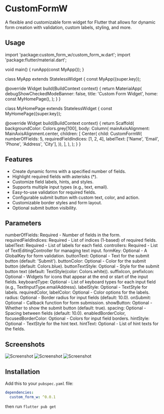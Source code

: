 # CustomFormW

A flexible and customizable form widget for Flutter that allows for dynamic form creation with validation, custom labels, styling, and more.
## Usage
import 'package:custom_form_w/custom_form_w.dart';
import 'package:flutter/material.dart';

void main() {
  runApp(const MyApp());
}

class MyApp extends StatelessWidget {
  const MyApp({super.key});

  @override
  Widget build(BuildContext context) {
    return MaterialApp(
      debugShowCheckedModeBanner: false,
      title: 'Custom Form Widget',
      home: const MyHomePage(),
    );
  }
}

class MyHomePage extends StatelessWidget {
  const MyHomePage({super.key});

  @override
  Widget build(BuildContext context) {
    return Scaffold(
      backgroundColor: Colors.grey[100],
      body: Column(
        mainAxisAlignment: MainAxisAlignment.center,
        children: [
          Center(
            child: CustomFormW(
            numberOfFields: 5,
            requiredFieldIndices: [1, 2, 4],
            labelText: ['Name', 'Email', 'Phone', 'Address', 'City'],
          )),
        ],
      ),
    );
  }
}

## Features
- Create dynamic forms with a specified number of fields.
- Highlight required fields with asterisks (*).
- Customize field labels, hints, and styles.
- Supports multiple input types (e.g., text, email).
- Easy-to-use validation for required fields.
- Configurable submit button with custom text, color, and action.
- Customizable border styles and form layout.
- Optional submit button visibility.
## Parameters
numberOfFields: Required - Number of fields in the form.
requiredFieldIndices: Required - List of indices (1-based) of required fields.
labelText: Required - List of labels for each field.
controllers: Required - List of TextEditingController for managing text input.
formKey: Optional - A GlobalKey<FormState> for form validation.
buttonText: Optional - Text for the submit button (default: 'Submit').
buttonColor: Optional - Color for the submit button (default: Colors.blue).
buttonTextStyle: Optional - Style for the submit button text (default: TextStyle(color: Colors.white)).
suffixIcon, prefixIcon: Optional - Widgets for icons that appear at the end or start of the input fields.
keyboardType: Optional - List of keyboard types for each input field (e.g., TextInputType.emailAddress).
labelStyle: Optional - TextStyle for labels.
requiredColor, labelColor: Optional - Color options for the labels.
radius: Optional - Border radius for input fields (default: 10.0).
onSubmit: Optional - Callback function for form submission.
showButton: Optional - Whether to show the submit button (default: true).
spacing: Optional - Spacing between fields (default: 10.0).
enabledBorderColor, focusedBorderColor: Optional - Colors for input field borders.
hintStyle: Optional - TextStyle for the hint text.
hintText: Optional - List of hint texts for the fields.
## Screenshots
![Screenshot](https://github.com/wogoodwael/custom_form_w/blob/main/image_one.jpeg)
![Screenshot](https://github.com/wogoodwael/custom_form_w/blob/main/image_two.jpeg)
![Screenshot](https://github.com/wogoodwael/custom_form_w/blob/main/image_three.jpeg)
## Installation

Add this to your `pubspec.yaml` file:

```yaml
dependencies:
  custom_form_w: ^0.0.1
```

then run `flutter pub get`
